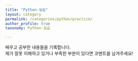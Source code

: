 ```yaml
---
title: "Python-실습"
layout: category
permalink: /categories/python/practice/
author_profile: true
taxonomy: Python-실습

---
```


배우고 공부한 내용들을 기록합니다.  
제가 잘못 이해하고 있거나 부족한 부분이 있다면 코멘트를 남겨주세요!
